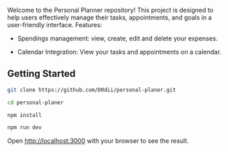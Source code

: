 Welcome to the Personal Planner repository! This project is designed to help users effectively manage their tasks, appointments, and goals in a user-friendly interface.
Features:

- Spendings management: view, create, edit and delete your expenses.

- Calendar Integration: View your tasks and appointments on a calendar.



## Getting Started

```bash
git clone https://github.com/D0dii/personal-planer.git
```

```bash
cd personal-planer
```

```bash
npm install
```

```bash
npm run dev
```

Open [http://localhost:3000](http://localhost:3000) with your browser to see the result.
